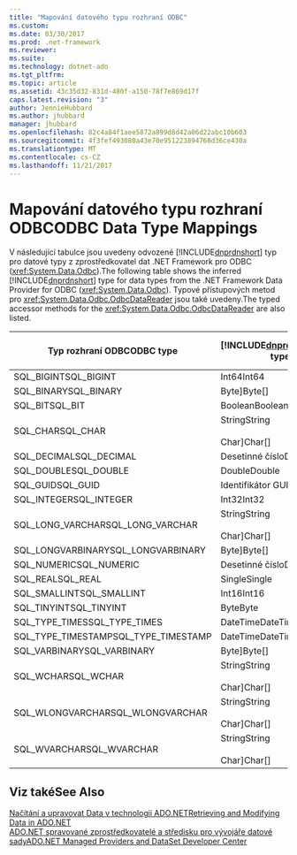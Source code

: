 ```yaml
---
title: "Mapování datového typu rozhraní ODBC"
ms.custom: 
ms.date: 03/30/2017
ms.prod: .net-framework
ms.reviewer: 
ms.suite: 
ms.technology: dotnet-ado
ms.tgt_pltfrm: 
ms.topic: article
ms.assetid: 43c35d32-831d-480f-a150-78f7e869d17f
caps.latest.revision: "3"
author: JennieHubbard
ms.author: jhubbard
manager: jhubbard
ms.openlocfilehash: 82c4a84f1aee5872a899d8d42a06d22abc10b603
ms.sourcegitcommit: 4f3fef493080a43e70e951223894768d36ce430a
ms.translationtype: MT
ms.contentlocale: cs-CZ
ms.lasthandoff: 11/21/2017
---
```

# <a name="odbc-data-type-mappings"></a><span data-ttu-id="20724-102">Mapování datového typu rozhraní ODBC</span><span class="sxs-lookup"><span data-stu-id="20724-102">ODBC Data Type Mappings</span></span>
<span data-ttu-id="20724-103">V následující tabulce jsou uvedeny odvozené [!INCLUDE[dnprdnshort](../../../../includes/dnprdnshort-md.md)] typ pro datové typy z zprostředkovatel dat .NET Framework pro ODBC (<xref:System.Data.Odbc>).</span><span class="sxs-lookup"><span data-stu-id="20724-103">The following table shows the inferred [!INCLUDE[dnprdnshort](../../../../includes/dnprdnshort-md.md)] type for data types from the .NET Framework Data Provider for ODBC (<xref:System.Data.Odbc>).</span></span> <span data-ttu-id="20724-104">Typové přístupových metod pro <xref:System.Data.Odbc.OdbcDataReader> jsou také uvedeny.</span><span class="sxs-lookup"><span data-stu-id="20724-104">The typed accessor methods for the <xref:System.Data.Odbc.OdbcDataReader> are also listed.</span></span>  
  
|<span data-ttu-id="20724-105">Typ rozhraní ODBC</span><span class="sxs-lookup"><span data-stu-id="20724-105">ODBC type</span></span>|[!INCLUDE[dnprdnshort](../../../../includes/dnprdnshort-md.md)]<span data-ttu-id="20724-106">Typ</span><span class="sxs-lookup"><span data-stu-id="20724-106"> type</span></span>|[!INCLUDE[dnprdnshort](../../../../includes/dnprdnshort-md.md)]<span data-ttu-id="20724-107">typy přistupujícího objektu</span><span class="sxs-lookup"><span data-stu-id="20724-107"> typed accessor</span></span>|  
|---------------|----------------------------------------------------------------------|--------------------------------------------------------------------------------|  
|<span data-ttu-id="20724-108">SQL_BIGINT</span><span class="sxs-lookup"><span data-stu-id="20724-108">SQL_BIGINT</span></span>|<span data-ttu-id="20724-109">Int64</span><span class="sxs-lookup"><span data-stu-id="20724-109">Int64</span></span>|<span data-ttu-id="20724-110">GetInt64()</span><span class="sxs-lookup"><span data-stu-id="20724-110">GetInt64()</span></span>|  
|<span data-ttu-id="20724-111">SQL_BINARY</span><span class="sxs-lookup"><span data-stu-id="20724-111">SQL_BINARY</span></span>|<span data-ttu-id="20724-112">Byte]</span><span class="sxs-lookup"><span data-stu-id="20724-112">Byte[]</span></span>|<span data-ttu-id="20724-113">GetBytes()</span><span class="sxs-lookup"><span data-stu-id="20724-113">GetBytes()</span></span>|  
|<span data-ttu-id="20724-114">SQL_BIT</span><span class="sxs-lookup"><span data-stu-id="20724-114">SQL_BIT</span></span>|<span data-ttu-id="20724-115">Boolean</span><span class="sxs-lookup"><span data-stu-id="20724-115">Boolean</span></span>|<span data-ttu-id="20724-116">GetBoolean()</span><span class="sxs-lookup"><span data-stu-id="20724-116">GetBoolean()</span></span>|  
|<span data-ttu-id="20724-117">SQL_CHAR</span><span class="sxs-lookup"><span data-stu-id="20724-117">SQL_CHAR</span></span>|<span data-ttu-id="20724-118">String</span><span class="sxs-lookup"><span data-stu-id="20724-118">String</span></span><br /><br /> <span data-ttu-id="20724-119">Char]</span><span class="sxs-lookup"><span data-stu-id="20724-119">Char[]</span></span>|<span data-ttu-id="20724-120">Funkci GetString()</span><span class="sxs-lookup"><span data-stu-id="20724-120">GetString()</span></span><br /><br /> <span data-ttu-id="20724-121">GetChars()</span><span class="sxs-lookup"><span data-stu-id="20724-121">GetChars()</span></span>|  
|<span data-ttu-id="20724-122">SQL_DECIMAL</span><span class="sxs-lookup"><span data-stu-id="20724-122">SQL_DECIMAL</span></span>|<span data-ttu-id="20724-123">Desetinné číslo</span><span class="sxs-lookup"><span data-stu-id="20724-123">Decimal</span></span>|<span data-ttu-id="20724-124">GetDecimal()</span><span class="sxs-lookup"><span data-stu-id="20724-124">GetDecimal()</span></span>|  
|<span data-ttu-id="20724-125">SQL_DOUBLE</span><span class="sxs-lookup"><span data-stu-id="20724-125">SQL_DOUBLE</span></span>|<span data-ttu-id="20724-126">Double</span><span class="sxs-lookup"><span data-stu-id="20724-126">Double</span></span>|<span data-ttu-id="20724-127">GetDouble()</span><span class="sxs-lookup"><span data-stu-id="20724-127">GetDouble()</span></span>|  
|<span data-ttu-id="20724-128">SQL_GUID</span><span class="sxs-lookup"><span data-stu-id="20724-128">SQL_GUID</span></span>|<span data-ttu-id="20724-129">Identifikátor GUID</span><span class="sxs-lookup"><span data-stu-id="20724-129">Guid</span></span>|<span data-ttu-id="20724-130">GetGuid()</span><span class="sxs-lookup"><span data-stu-id="20724-130">GetGuid()</span></span>|  
|<span data-ttu-id="20724-131">SQL_INTEGER</span><span class="sxs-lookup"><span data-stu-id="20724-131">SQL_INTEGER</span></span>|<span data-ttu-id="20724-132">Int32</span><span class="sxs-lookup"><span data-stu-id="20724-132">Int32</span></span>|<span data-ttu-id="20724-133">GetInt32()</span><span class="sxs-lookup"><span data-stu-id="20724-133">GetInt32()</span></span>|  
|<span data-ttu-id="20724-134">SQL_LONG_VARCHAR</span><span class="sxs-lookup"><span data-stu-id="20724-134">SQL_LONG_VARCHAR</span></span>|<span data-ttu-id="20724-135">String</span><span class="sxs-lookup"><span data-stu-id="20724-135">String</span></span><br /><br /> <span data-ttu-id="20724-136">Char]</span><span class="sxs-lookup"><span data-stu-id="20724-136">Char[]</span></span>|<span data-ttu-id="20724-137">Funkci GetString()</span><span class="sxs-lookup"><span data-stu-id="20724-137">GetString()</span></span><br /><br /> <span data-ttu-id="20724-138">GetChars()</span><span class="sxs-lookup"><span data-stu-id="20724-138">GetChars()</span></span>|  
|<span data-ttu-id="20724-139">SQL_LONGVARBINARY</span><span class="sxs-lookup"><span data-stu-id="20724-139">SQL_LONGVARBINARY</span></span>|<span data-ttu-id="20724-140">Byte]</span><span class="sxs-lookup"><span data-stu-id="20724-140">Byte[]</span></span>|<span data-ttu-id="20724-141">GetBytes()</span><span class="sxs-lookup"><span data-stu-id="20724-141">GetBytes()</span></span>|  
|<span data-ttu-id="20724-142">SQL_NUMERIC</span><span class="sxs-lookup"><span data-stu-id="20724-142">SQL_NUMERIC</span></span>|<span data-ttu-id="20724-143">Desetinné číslo</span><span class="sxs-lookup"><span data-stu-id="20724-143">Decimal</span></span>|<span data-ttu-id="20724-144">GetDecimal()</span><span class="sxs-lookup"><span data-stu-id="20724-144">GetDecimal()</span></span>|  
|<span data-ttu-id="20724-145">SQL_REAL</span><span class="sxs-lookup"><span data-stu-id="20724-145">SQL_REAL</span></span>|<span data-ttu-id="20724-146">Single</span><span class="sxs-lookup"><span data-stu-id="20724-146">Single</span></span>|<span data-ttu-id="20724-147">GetFloat()</span><span class="sxs-lookup"><span data-stu-id="20724-147">GetFloat()</span></span>|  
|<span data-ttu-id="20724-148">SQL_SMALLINT</span><span class="sxs-lookup"><span data-stu-id="20724-148">SQL_SMALLINT</span></span>|<span data-ttu-id="20724-149">Int16</span><span class="sxs-lookup"><span data-stu-id="20724-149">Int16</span></span>|<span data-ttu-id="20724-150">GetInt16()</span><span class="sxs-lookup"><span data-stu-id="20724-150">GetInt16()</span></span>|  
|<span data-ttu-id="20724-151">SQL_TINYINT</span><span class="sxs-lookup"><span data-stu-id="20724-151">SQL_TINYINT</span></span>|<span data-ttu-id="20724-152">Byte</span><span class="sxs-lookup"><span data-stu-id="20724-152">Byte</span></span>|<span data-ttu-id="20724-153">GetByte()</span><span class="sxs-lookup"><span data-stu-id="20724-153">GetByte()</span></span>|  
|<span data-ttu-id="20724-154">SQL_TYPE_TIMES</span><span class="sxs-lookup"><span data-stu-id="20724-154">SQL_TYPE_TIMES</span></span>|<span data-ttu-id="20724-155">DateTime</span><span class="sxs-lookup"><span data-stu-id="20724-155">DateTime</span></span>|<span data-ttu-id="20724-156">GetDateTime()</span><span class="sxs-lookup"><span data-stu-id="20724-156">GetDateTime()</span></span>|  
|<span data-ttu-id="20724-157">SQL_TYPE_TIMESTAMP</span><span class="sxs-lookup"><span data-stu-id="20724-157">SQL_TYPE_TIMESTAMP</span></span>|<span data-ttu-id="20724-158">DateTime</span><span class="sxs-lookup"><span data-stu-id="20724-158">DateTime</span></span>|<span data-ttu-id="20724-159">GetDateTime()</span><span class="sxs-lookup"><span data-stu-id="20724-159">GetDateTime()</span></span>|  
|<span data-ttu-id="20724-160">SQL_VARBINARY</span><span class="sxs-lookup"><span data-stu-id="20724-160">SQL_VARBINARY</span></span>|<span data-ttu-id="20724-161">Byte]</span><span class="sxs-lookup"><span data-stu-id="20724-161">Byte[]</span></span>|<span data-ttu-id="20724-162">GetBytes()</span><span class="sxs-lookup"><span data-stu-id="20724-162">GetBytes()</span></span>|  
|<span data-ttu-id="20724-163">SQL_WCHAR</span><span class="sxs-lookup"><span data-stu-id="20724-163">SQL_WCHAR</span></span>|<span data-ttu-id="20724-164">String</span><span class="sxs-lookup"><span data-stu-id="20724-164">String</span></span><br /><br /> <span data-ttu-id="20724-165">Char]</span><span class="sxs-lookup"><span data-stu-id="20724-165">Char[]</span></span>|<span data-ttu-id="20724-166">Funkci GetString()</span><span class="sxs-lookup"><span data-stu-id="20724-166">GetString()</span></span><br /><br /> <span data-ttu-id="20724-167">GetChars()</span><span class="sxs-lookup"><span data-stu-id="20724-167">GetChars()</span></span>|  
|<span data-ttu-id="20724-168">SQL_WLONGVARCHAR</span><span class="sxs-lookup"><span data-stu-id="20724-168">SQL_WLONGVARCHAR</span></span>|<span data-ttu-id="20724-169">String</span><span class="sxs-lookup"><span data-stu-id="20724-169">String</span></span><br /><br /> <span data-ttu-id="20724-170">Char]</span><span class="sxs-lookup"><span data-stu-id="20724-170">Char[]</span></span>|<span data-ttu-id="20724-171">Funkci GetString()</span><span class="sxs-lookup"><span data-stu-id="20724-171">GetString()</span></span><br /><br /> <span data-ttu-id="20724-172">GetChars()</span><span class="sxs-lookup"><span data-stu-id="20724-172">GetChars()</span></span>|  
|<span data-ttu-id="20724-173">SQL_WVARCHAR</span><span class="sxs-lookup"><span data-stu-id="20724-173">SQL_WVARCHAR</span></span>|<span data-ttu-id="20724-174">String</span><span class="sxs-lookup"><span data-stu-id="20724-174">String</span></span><br /><br /> <span data-ttu-id="20724-175">Char]</span><span class="sxs-lookup"><span data-stu-id="20724-175">Char[]</span></span>|<span data-ttu-id="20724-176">Funkci GetString()</span><span class="sxs-lookup"><span data-stu-id="20724-176">GetString()</span></span><br /><br /> <span data-ttu-id="20724-177">GetChars()</span><span class="sxs-lookup"><span data-stu-id="20724-177">GetChars()</span></span>|  
  
## <a name="see-also"></a><span data-ttu-id="20724-178">Viz také</span><span class="sxs-lookup"><span data-stu-id="20724-178">See Also</span></span>  
 [<span data-ttu-id="20724-179">Načítání a upravovat Data v technologii ADO.NET</span><span class="sxs-lookup"><span data-stu-id="20724-179">Retrieving and Modifying Data in ADO.NET</span></span>](../../../../docs/framework/data/adonet/retrieving-and-modifying-data.md)  
 [<span data-ttu-id="20724-180">ADO.NET spravované zprostředkovatelé a středisku pro vývojáře datové sady</span><span class="sxs-lookup"><span data-stu-id="20724-180">ADO.NET Managed Providers and DataSet Developer Center</span></span>](http://go.microsoft.com/fwlink/?LinkId=217917)
